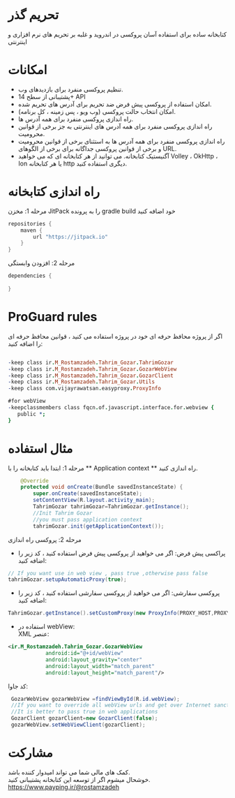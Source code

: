 # تحریم گذر
کتابخانه ساده برای استفاده آسان پروکسی در اندروید و غلبه بر تحریم های نرم افزاری و اینترنتی

# امکانات
- تنظیم پروکسی منفرد برای بازدیدهای وب.
- پشتیبانی از سطح 14+ API
- امکان استفاده از پروکسی پیش فرض ضد تحریم برای آدرس های تحریم شده.
- امکان انتخاب حالت پروکسی (وب ویو ، پس زمینه ، کل برنامه).
- راه اندازی پروکسی منفرد برای همه آدرس ها.
- راه اندازی پروکسی منفرد برای همه آدرس های اینترنتی به جز برخی از قوانین محرومیت.
- راه اندازی پروکسی منفرد برای همه آدرس ها به استثنای برخی از قوانین محرومیت و برخی از قوانین پروکسی جداگانه برای برخی از الگوهای URL.
- آگنیستیک کتابخانه. می توانید از هر کتابخانه ای که می خواهید Volley ، OkHttp ، Ion یا هر کتابخانه http دیگری استفاده کنید.

# راه اندازی کتابخانه
مرحله 1: مخزن JitPack را به پرونده gradle build خود اضافه کنید
```gradle
repositories {
    maven {
        url "https://jitpack.io"
    }
}
```
مرحله 2: افزودن وابستگی
```gradle
dependencies {
  
}

```

# ProGuard rules
اگر از پروژه محافظ حرفه ای خود در پروژه استفاده می کنید ، قوانین محافظ حرفه ای را اضافه کنید:
```pro guard

-keep class ir.M_Rostamzadeh.Tahrim_Gozar.TahrimGozar
-keep class ir.M_Rostamzadeh.Tahrim_Gozar.GozarWebView
-keep class ir.M_Rostamzadeh.Tahrim_Gozar.GozarClient
-keep class ir.M_Rostamzadeh.Tahrim_Gozar.Utils
-keep class com.vijayrawatsan.easyproxy.ProxyInfo

#for webView
-keepclassmembers class fqcn.of.javascript.interface.for.webview {
   public *;
}

```
# مثال استفاده
مرحله 1: ابتدا باید کتابخانه را با ** Application context ** راه اندازی کنید.
```java
    @Override
    protected void onCreate(Bundle savedInstanceState) {
        super.onCreate(savedInstanceState);
        setContentView(R.layout.activity_main);
        TahrimGozar tahrimGozar=TahrimGozar.getInstance();
        //Init Tahrim Gozar
        //you must pass application context
        tahrimGozar.init(getApplicationContext());
```

مرحله 2: پروکسی راه اندازی

- پراکسی پیش فرض: اگر می خواهید از پروکسی پیش فرض استفاده کنید ، کد زیر را اضافه کنید:
```java
// If you want use in web view , pass true ,otherwise pass false
tahrimGozar.setupAutomaticProxy(true);
```

- پروکسی سفارشی: اگر می خواهید از پروکسی سفارشی استفاده کنید ، کد زیر را اضافه کنید:
```java
TahrimGozar.getInstance().setCustomProxy(new ProxyInfo(PROXY_HOST,PROXY_PORT));
```

- استفاده در webView: <br/>
XML عنصر:
```xml
<ir.M_Rostamzadeh.Tahrim_Gozar.GozarWebView
            android:id="@+id/webView"
            android:layout_gravity="center"
            android:layout_width="match_parent"
            android:layout_height="match_parent"/>
```
کد جاوا:
```java
 GozarWebView gozarWebView =findViewById(R.id.webView);
 //If you want to override all webView urls and get over Internet sanctions completely , pass true , other wise pass false
 //It is better to pass true in web applications
 GozarClient gozarClient=new GozarClient(false);
 gozarWebView.setWebViewClient(gozarClient);
```

# مشارکت

کمک های مالی شما می تواند امیدوار کننده باشد. <br/>
خوشحال میشوم اگر از توسعه این کتابخانه پشتیبانی کنید. <br/>
https://www.payping.ir/@rostamzadeh
